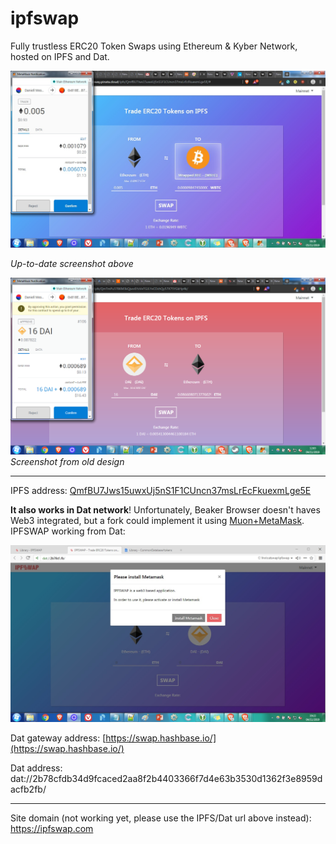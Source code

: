 # ipfswap

Fully trustless ERC20 Token Swaps using Ethereum &amp; Kyber Network, hosted on IPFS and Dat.

![](images/screenshots/new.jpg)

*Up-to-date screenshot above*

![](images/screenshots/default.png)
*Screenshot from old design*

----

IPFS address: [QmfBU7Jws15uwxUj5nS1F1CUncn37msLrEcFkuexmLge5E](https://gateway.pinata.cloud/ipfs/QmfBU7Jws15uwxUj5nS1F1CUncn37msLrEcFkuexmLge5E/)

**It also works in Dat network**! Unfortunately, Beaker Browser doesn't haves Web3 integrated, but a fork could implement it using [Muon+MetaMask](https://github.com/SwapyNetwork/electron-metamask-boilerplate). IPFSWAP working from Dat:

![](images/screenshots/dat.jpg)

Dat gateway address: [https://swap.hashbase.io/](https://swap.hashbase.io/)

Dat address: dat://2b78cfdb34d9fcaced2aa8f2b4403366f7d4e63b3530d1362f3e8959dacfb2fb/

----

Site domain (not working yet, please use the IPFS/Dat url above instead): https://ipfswap.com
